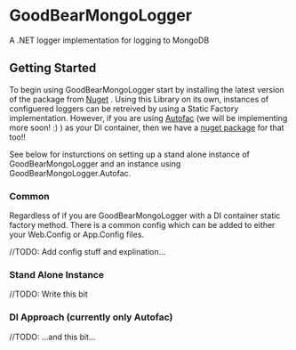 # GoodBearMongoLogger
A .NET logger implementation for logging to MongoDB

## Getting Started
To begin using GoodBearMongoLogger start by installing the latest version of the package from [Nuget](https://www.nuget.org/packages/GoodBearMongoLogger) . Using this Library on its own, instances of configuered loggers can be retreived by using a Static Factory implementation. However, if you are using [Autofac](https://autofac.org) (we will be implementing more soon! :) ) as your DI container, then we have a [nuget package](https://www.nuget.org/packages/GoodBearMongoLogger.Autofac) for that too!! 

See below for insturctions on setting up a stand alone instance of GoodBearMongoLogger and an instance using GoodBearMongoLogger.Autofac.

### Common
Regardless of if you are GoodBearMongoLogger with a DI container static factory method. There is a common config which can be added to either your Web.Config or App.Config files.

//TODO: Add config stuff and explination...

### Stand Alone Instance
//TODO: Write this bit

### DI Approach (currently only Autofac)
//TODO: ...and this bit...
